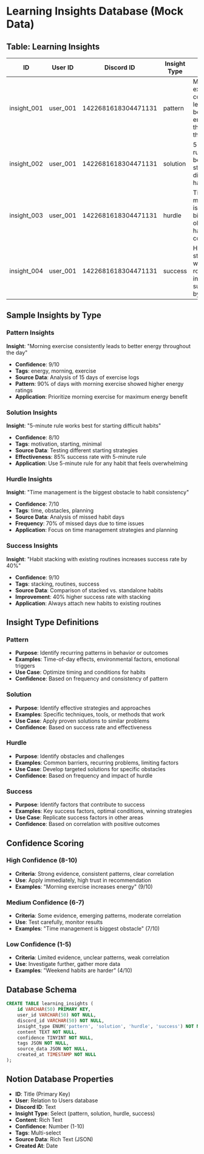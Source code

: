 # Learning Insights Database (Mock Data)

## Table: Learning Insights

| ID | User ID | Discord ID | Insight Type | Content | Confidence | Tags | Source Data | Created At |
|----|---------|------------|--------------|---------|------------|------|-------------|------------|
| insight_001 | user_001 | 1422681618304471131 | pattern | Morning exercise consistently leads to better energy throughout the day | 9 | energy, morning, exercise | {"habits": ["exercise"], "times": ["morning"], "outcomes": ["energy"]} | 2025-10-13T12:00:00Z |
| insight_002 | user_001 | 1422681618304471131 | solution | 5-minute rule works best for starting difficult habits | 8 | motivation, starting, minimal | {"strategy": "5-minute rule", "effectiveness": 0.85} | 2025-10-12T15:30:00Z |
| insight_003 | user_001 | 1422681618304471131 | hurdle | Time management is the biggest obstacle to habit consistency | 7 | time, obstacles, planning | {"hurdle_type": "time_management", "frequency": 0.7} | 2025-10-11T09:15:00Z |
| insight_004 | user_001 | 1422681618304471131 | success | Habit stacking with existing routines increases success rate by 40% | 9 | stacking, routines, success | {"method": "habit_stacking", "improvement": 0.4} | 2025-10-10T18:00:00Z |

## Sample Insights by Type

### Pattern Insights
**Insight**: "Morning exercise consistently leads to better energy throughout the day"
- **Confidence**: 9/10
- **Tags**: energy, morning, exercise
- **Source Data**: Analysis of 15 days of exercise logs
- **Pattern**: 90% of days with morning exercise showed higher energy ratings
- **Application**: Prioritize morning exercise for maximum energy benefit

### Solution Insights
**Insight**: "5-minute rule works best for starting difficult habits"
- **Confidence**: 8/10
- **Tags**: motivation, starting, minimal
- **Source Data**: Testing different starting strategies
- **Effectiveness**: 85% success rate with 5-minute rule
- **Application**: Use 5-minute rule for any habit that feels overwhelming

### Hurdle Insights
**Insight**: "Time management is the biggest obstacle to habit consistency"
- **Confidence**: 7/10
- **Tags**: time, obstacles, planning
- **Source Data**: Analysis of missed habit days
- **Frequency**: 70% of missed days due to time issues
- **Application**: Focus on time management strategies and planning

### Success Insights
**Insight**: "Habit stacking with existing routines increases success rate by 40%"
- **Confidence**: 9/10
- **Tags**: stacking, routines, success
- **Source Data**: Comparison of stacked vs. standalone habits
- **Improvement**: 40% higher success rate with stacking
- **Application**: Always attach new habits to existing routines

## Insight Type Definitions

### Pattern
- **Purpose**: Identify recurring patterns in behavior or outcomes
- **Examples**: Time-of-day effects, environmental factors, emotional triggers
- **Use Case**: Optimize timing and conditions for habits
- **Confidence**: Based on frequency and consistency of pattern

### Solution
- **Purpose**: Identify effective strategies and approaches
- **Examples**: Specific techniques, tools, or methods that work
- **Use Case**: Apply proven solutions to similar problems
- **Confidence**: Based on success rate and effectiveness

### Hurdle
- **Purpose**: Identify obstacles and challenges
- **Examples**: Common barriers, recurring problems, limiting factors
- **Use Case**: Develop targeted solutions for specific obstacles
- **Confidence**: Based on frequency and impact of hurdle

### Success
- **Purpose**: Identify factors that contribute to success
- **Examples**: Key success factors, optimal conditions, winning strategies
- **Use Case**: Replicate success factors in other areas
- **Confidence**: Based on correlation with positive outcomes

## Confidence Scoring

### High Confidence (8-10)
- **Criteria**: Strong evidence, consistent patterns, clear correlation
- **Use**: Apply immediately, high trust in recommendation
- **Examples**: "Morning exercise increases energy" (9/10)

### Medium Confidence (6-7)
- **Criteria**: Some evidence, emerging patterns, moderate correlation
- **Use**: Test carefully, monitor results
- **Examples**: "Time management is biggest obstacle" (7/10)

### Low Confidence (1-5)
- **Criteria**: Limited evidence, unclear patterns, weak correlation
- **Use**: Investigate further, gather more data
- **Examples**: "Weekend habits are harder" (4/10)

## Database Schema

```sql
CREATE TABLE learning_insights (
    id VARCHAR(50) PRIMARY KEY,
    user_id VARCHAR(50) NOT NULL,
    discord_id VARCHAR(50) NOT NULL,
    insight_type ENUM('pattern', 'solution', 'hurdle', 'success') NOT NULL,
    content TEXT NOT NULL,
    confidence TINYINT NOT NULL,
    tags JSON NOT NULL,
    source_data JSON NOT NULL,
    created_at TIMESTAMP NOT NULL
);
```

## Notion Database Properties

- **ID**: Title (Primary Key)
- **User**: Relation to Users database
- **Discord ID**: Text
- **Insight Type**: Select (pattern, solution, hurdle, success)
- **Content**: Rich Text
- **Confidence**: Number (1-10)
- **Tags**: Multi-select
- **Source Data**: Rich Text (JSON)
- **Created At**: Date
